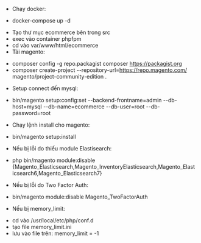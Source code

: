 * Chạy docker:
- docker-compose up -d
* Tạo thư mục ecommerce bên trong src
* exec vào container phpfpm
* cd vào var/www/html/ecommerce
* Tải magento:
- composer config -g repo.packagist composer https://packagist.org
- composer create-project --repository-url=https://repo.magento.com/ magento/project-community-edition .
* Setup connect đến mysql:
- bin/magento setup:config:set --backend-frontname=admin --db-host=mysql --db-name=ecommerce --db-user=root --db-password=root
* Chạy lệnh install cho magento:
- bin/magento setup:install


* Nếu bị lỗi do thiếu module Elastisearch:
- php bin/magento module:disable {Magento_Elasticsearch,Magento_InventoryElasticsearch,Magento_Elasticsearch6,Magento_Elasticsearch7}
* Nếu bị lỗi do Two Factor Auth:
- bin/magento module:disable Magento_TwoFactorAuth
* Nếu bị memory_limit: 
- cd vào /usr/local/etc/php/conf.d
- tạo file memory_limit.ini
- lưu vào file trên: memory_limit = -1

